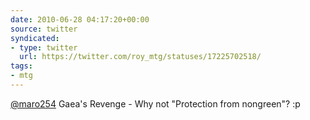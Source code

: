```yaml
---
date: 2010-06-28 04:17:20+00:00
source: twitter
syndicated:
- type: twitter
  url: https://twitter.com/roy_mtg/statuses/17225702518/
tags:
- mtg
---
```


[@maro254](https://twitter.com/maro254/) Gaea's Revenge - Why not "Protection from nongreen"? :p